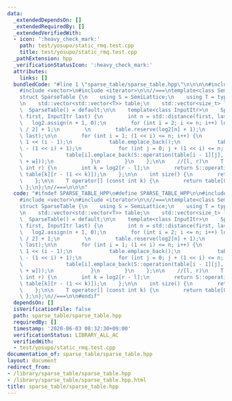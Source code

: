 ```yaml
---
data:
  _extendedDependsOn: []
  _extendedRequiredBy: []
  _extendedVerifiedWith:
  - icon: ':heavy_check_mark:'
    path: test/yosupo/static_rmq.test.cpp
    title: test/yosupo/static_rmq.test.cpp
  _pathExtension: hpp
  _verificationStatusIcon: ':heavy_check_mark:'
  attributes:
    links: []
  bundledCode: "#line 1 \"sparse_table/sparse_table.hpp\"\n\n\n\n#include <functional>\n\
    #include <vector>\n#include <iterator>\n\n//===\ntemplate<class SemiLattice>\n\
    struct SparseTable {\n    using S = SemiLattice;\n    using T = typename SemiLattice::value_type;\n\
    \n    std::vector<std::vector<T>> table;\n    std::vector<size_t> log2;\n\n  \
    \  SparseTable() = default;\n\n    template<class InputItr>\n    SparseTable(InputItr\
    \ first, InputItr last) {\n        int n = std::distance(first, last);\n     \
    \   log2.assign(n + 1, 0);\n        for (int i = 2; i <= n; i++) log2[i] = log2[i\
    \ / 2] + 1;\n        \n        table.reserve(log2[n] + 1);\n        table.emplace_back(first,\
    \ last);\n\n        for (int i = 1; (1 << i) <= n; i++) {\n            int w =\
    \ 1 << (i - 1);\n            table.emplace_back();\n            table.back().reserve(n\
    \ - (1 << i) + 1);\n            for (int j = 0; j + (1 << i) <= n; j++) {\n  \
    \              table[i].emplace_back(S::operation(table[i - 1][j], table[i - 1][j\
    \ + w]));\n            }\n        }\n    };\n\n    //[l, r)\n    T fold(int l,\
    \ int r) {\n        int k = log2[r - l];\n        return S::operation(table[k][l],\
    \ table[k][r - (1 << k)]);\n    };\n\n    int size() {\n        return table[0].size();\n\
    \    };\n\n    T operator[] (const int k) {\n        return table[0][k];\n   \
    \ };\n};\n//===\n\n\n"
  code: "#ifndef SPARSE_TABLE_HPP\n#define SPARSE_TABLE_HPP\n\n#include <functional>\n\
    #include <vector>\n#include <iterator>\n\n//===\ntemplate<class SemiLattice>\n\
    struct SparseTable {\n    using S = SemiLattice;\n    using T = typename SemiLattice::value_type;\n\
    \n    std::vector<std::vector<T>> table;\n    std::vector<size_t> log2;\n\n  \
    \  SparseTable() = default;\n\n    template<class InputItr>\n    SparseTable(InputItr\
    \ first, InputItr last) {\n        int n = std::distance(first, last);\n     \
    \   log2.assign(n + 1, 0);\n        for (int i = 2; i <= n; i++) log2[i] = log2[i\
    \ / 2] + 1;\n        \n        table.reserve(log2[n] + 1);\n        table.emplace_back(first,\
    \ last);\n\n        for (int i = 1; (1 << i) <= n; i++) {\n            int w =\
    \ 1 << (i - 1);\n            table.emplace_back();\n            table.back().reserve(n\
    \ - (1 << i) + 1);\n            for (int j = 0; j + (1 << i) <= n; j++) {\n  \
    \              table[i].emplace_back(S::operation(table[i - 1][j], table[i - 1][j\
    \ + w]));\n            }\n        }\n    };\n\n    //[l, r)\n    T fold(int l,\
    \ int r) {\n        int k = log2[r - l];\n        return S::operation(table[k][l],\
    \ table[k][r - (1 << k)]);\n    };\n\n    int size() {\n        return table[0].size();\n\
    \    };\n\n    T operator[] (const int k) {\n        return table[0][k];\n   \
    \ };\n};\n//===\n\n#endif"
  dependsOn: []
  isVerificationFile: false
  path: sparse_table/sparse_table.hpp
  requiredBy: []
  timestamp: '2020-06-03 08:32:30+09:00'
  verificationStatus: LIBRARY_ALL_AC
  verifiedWith:
  - test/yosupo/static_rmq.test.cpp
documentation_of: sparse_table/sparse_table.hpp
layout: document
redirect_from:
- /library/sparse_table/sparse_table.hpp
- /library/sparse_table/sparse_table.hpp.html
title: sparse_table/sparse_table.hpp
---
```

